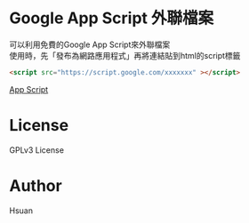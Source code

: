 # Google App Script 外聯檔案
可以利用免費的Google App Script來外聯檔案<br>
使用時，先「發布為網路應用程式」再將連結貼到html的script標籤<br>
```html
<script src="https://script.google.com/xxxxxxx" ></script>
```
[App Script](https://script.google.com)

# License
GPLv3 License

# Author
Hsuan
